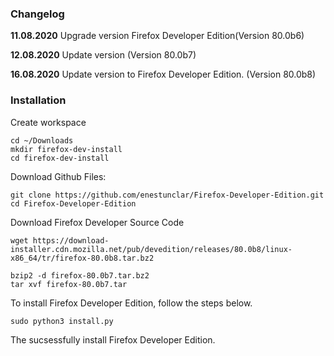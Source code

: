 ### Changelog

**11.08.2020**
Upgrade version Firefox Developer Edition(Version 80.0b6)

**12.08.2020**
Update version (Version 80.0b7)

**16.08.2020**
Update version to Firefox Developer Edition. (Version 80.0b8) 

### Installation 

Create workspace
```
cd ~/Downloads
mkdir firefox-dev-install
cd firefox-dev-install
```

Download Github Files:
```
git clone https://github.com/enestunclar/Firefox-Developer-Edition.git
cd Firefox-Developer-Edition
```

Download Firefox Developer Source Code

```
wget https://download-installer.cdn.mozilla.net/pub/devedition/releases/80.0b8/linux-x86_64/tr/firefox-80.0b8.tar.bz2

bzip2 -d firefox-80.0b7.tar.bz2
tar xvf firefox-80.0b7.tar
```

To install Firefox Developer Edition, follow the steps below.

```
sudo python3 install.py
```

The sucsessfully install Firefox Developer Edition.


